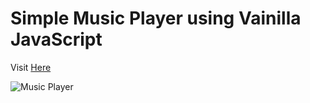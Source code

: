 # Simple Music Player using Vainilla JavaScript
Visit <a href="https://vikrant-v28.github.io/music-player/">Here</a>

![Music Player](https://user-images.githubusercontent.com/85709371/150833327-f0a27b5f-c280-4ed0-9d4a-0f24bf3e4d07.png)
